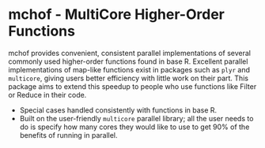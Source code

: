 mchof - MultiCore Higher-Order Functions
===

mchof provides convenient, consistent parallel implementations of several 
commonly used higher-order functions found in base R. Excellent parallel 
implementations of map-like functions exist in packages such as `plyr` and
`multicore`, giving users better efficiency with little work on their part. 
This package aims to extend this speedup to people who use functions like 
Filter or Reduce in their code.

 * Special cases handled consistently with functions in base R.	
 * Built on the user-friendly `multicore` parallel library; all the user needs to 
   do is specify how many cores they would like to use to get 90% of the benefits 
   of running in parallel.